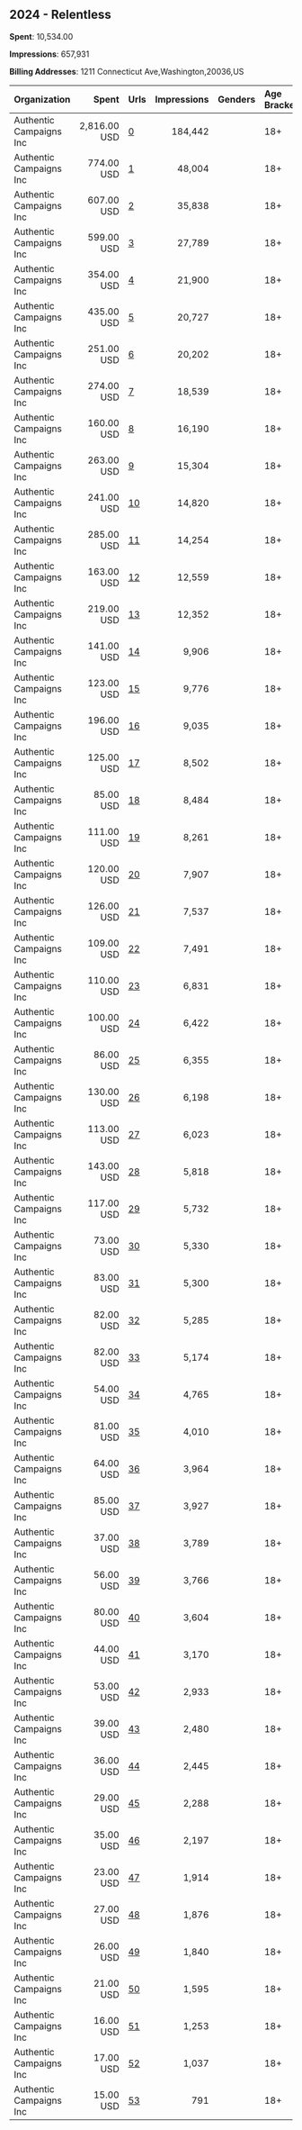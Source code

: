## 2024 - Relentless 
**Spent**: 10,534.00

**Impressions**: 657,931

**Billing Addresses**: 1211 Connecticut Ave,Washington,20036,US

|Organization|Spent|Urls|Impressions|Genders|Age Brackets|Country Codes|
|:---|---:|:---|---:|:---|:---|:---|
|Authentic Campaigns Inc|2,816.00 USD|[0](https://www.snap.com/political-ads/asset/89e6d3248e07a45c45262168c8450b28e1ee68523245a4a4fae5252997b092cb?mediaType=mp4)|184,442||18+|united states|
|Authentic Campaigns Inc|774.00 USD|[1](https://www.snap.com/political-ads/asset/89e6d3248e07a45c45262168c8450b28e1ee68523245a4a4fae5252997b092cb?mediaType=mp4)|48,004||18+|united states|
|Authentic Campaigns Inc|607.00 USD|[2](https://www.snap.com/political-ads/asset/a024639de296e711d6e950d257e1e258e5355b8d672efff7183fae308dc62335?mediaType=mp4)|35,838||18+|united states|
|Authentic Campaigns Inc|599.00 USD|[3](https://www.snap.com/political-ads/asset/a024639de296e711d6e950d257e1e258e5355b8d672efff7183fae308dc62335?mediaType=mp4)|27,789||18+|united states|
|Authentic Campaigns Inc|354.00 USD|[4](https://www.snap.com/political-ads/asset/b11aeba8f6e8a473c1be97fc25536735f8a61574c0e5903f4dbbfd0764b25627?mediaType=mp4)|21,900||18+|united states|
|Authentic Campaigns Inc|435.00 USD|[5](https://www.snap.com/political-ads/asset/b11aeba8f6e8a473c1be97fc25536735f8a61574c0e5903f4dbbfd0764b25627?mediaType=mp4)|20,727||18+|united states|
|Authentic Campaigns Inc|251.00 USD|[6](https://www.snap.com/political-ads/asset/b11aeba8f6e8a473c1be97fc25536735f8a61574c0e5903f4dbbfd0764b25627?mediaType=mp4)|20,202||18+|united states|
|Authentic Campaigns Inc|274.00 USD|[7](https://www.snap.com/political-ads/asset/b11aeba8f6e8a473c1be97fc25536735f8a61574c0e5903f4dbbfd0764b25627?mediaType=mp4)|18,539||18+|united states|
|Authentic Campaigns Inc|160.00 USD|[8](https://www.snap.com/political-ads/asset/65c94b864e398a2e69c580eddac43845d2c8c49d506d4b91799ea7344a620277?mediaType=mp4)|16,190||18+|united states|
|Authentic Campaigns Inc|263.00 USD|[9](https://www.snap.com/political-ads/asset/65c94b864e398a2e69c580eddac43845d2c8c49d506d4b91799ea7344a620277?mediaType=mp4)|15,304||18+|united states|
|Authentic Campaigns Inc|241.00 USD|[10](https://www.snap.com/political-ads/asset/65c94b864e398a2e69c580eddac43845d2c8c49d506d4b91799ea7344a620277?mediaType=mp4)|14,820||18+|united states|
|Authentic Campaigns Inc|285.00 USD|[11](https://www.snap.com/political-ads/asset/a024639de296e711d6e950d257e1e258e5355b8d672efff7183fae308dc62335?mediaType=mp4)|14,254||18+|united states|
|Authentic Campaigns Inc|163.00 USD|[12](https://www.snap.com/political-ads/asset/e3eec52f94fc937c9889f154c1240788253c3f40544ee7a0641bc8cdb22416bf?mediaType=mp4)|12,559||18+|united states|
|Authentic Campaigns Inc|219.00 USD|[13](https://www.snap.com/political-ads/asset/e3eec52f94fc937c9889f154c1240788253c3f40544ee7a0641bc8cdb22416bf?mediaType=mp4)|12,352||18+|united states|
|Authentic Campaigns Inc|141.00 USD|[14](https://www.snap.com/political-ads/asset/65c94b864e398a2e69c580eddac43845d2c8c49d506d4b91799ea7344a620277?mediaType=mp4)|9,906||18+|united states|
|Authentic Campaigns Inc|123.00 USD|[15](https://www.snap.com/political-ads/asset/b11aeba8f6e8a473c1be97fc25536735f8a61574c0e5903f4dbbfd0764b25627?mediaType=mp4)|9,776||18+|united states|
|Authentic Campaigns Inc|196.00 USD|[16](https://www.snap.com/political-ads/asset/b42474b4aeed2c1d5f87ff8e84cbb83318b791c670191aa65beae9ee0e0b172f?mediaType=mp4)|9,035||18+|united states|
|Authentic Campaigns Inc|125.00 USD|[17](https://www.snap.com/political-ads/asset/e3eec52f94fc937c9889f154c1240788253c3f40544ee7a0641bc8cdb22416bf?mediaType=mp4)|8,502||18+|united states|
|Authentic Campaigns Inc|85.00 USD|[18](https://www.snap.com/political-ads/asset/65c94b864e398a2e69c580eddac43845d2c8c49d506d4b91799ea7344a620277?mediaType=mp4)|8,484||18+|united states|
|Authentic Campaigns Inc|111.00 USD|[19](https://www.snap.com/political-ads/asset/e3eec52f94fc937c9889f154c1240788253c3f40544ee7a0641bc8cdb22416bf?mediaType=mp4)|8,261||18+|united states|
|Authentic Campaigns Inc|120.00 USD|[20](https://www.snap.com/political-ads/asset/65c94b864e398a2e69c580eddac43845d2c8c49d506d4b91799ea7344a620277?mediaType=mp4)|7,907||18+|united states|
|Authentic Campaigns Inc|126.00 USD|[21](https://www.snap.com/political-ads/asset/a024639de296e711d6e950d257e1e258e5355b8d672efff7183fae308dc62335?mediaType=mp4)|7,537||18+|united states|
|Authentic Campaigns Inc|109.00 USD|[22](https://www.snap.com/political-ads/asset/b42474b4aeed2c1d5f87ff8e84cbb83318b791c670191aa65beae9ee0e0b172f?mediaType=mp4)|7,491||18+|united states|
|Authentic Campaigns Inc|110.00 USD|[23](https://www.snap.com/political-ads/asset/b11aeba8f6e8a473c1be97fc25536735f8a61574c0e5903f4dbbfd0764b25627?mediaType=mp4)|6,831||18+|united states|
|Authentic Campaigns Inc|100.00 USD|[24](https://www.snap.com/political-ads/asset/a024639de296e711d6e950d257e1e258e5355b8d672efff7183fae308dc62335?mediaType=mp4)|6,422||18+|united states|
|Authentic Campaigns Inc|86.00 USD|[25](https://www.snap.com/political-ads/asset/b42474b4aeed2c1d5f87ff8e84cbb83318b791c670191aa65beae9ee0e0b172f?mediaType=mp4)|6,355||18+|united states|
|Authentic Campaigns Inc|130.00 USD|[26](https://www.snap.com/political-ads/asset/b42474b4aeed2c1d5f87ff8e84cbb83318b791c670191aa65beae9ee0e0b172f?mediaType=mp4)|6,198||18+|united states|
|Authentic Campaigns Inc|113.00 USD|[27](https://www.snap.com/political-ads/asset/e3eec52f94fc937c9889f154c1240788253c3f40544ee7a0641bc8cdb22416bf?mediaType=mp4)|6,023||18+|united states|
|Authentic Campaigns Inc|143.00 USD|[28](https://www.snap.com/political-ads/asset/89e6d3248e07a45c45262168c8450b28e1ee68523245a4a4fae5252997b092cb?mediaType=mp4)|5,818||18+|united states|
|Authentic Campaigns Inc|117.00 USD|[29](https://www.snap.com/political-ads/asset/b42474b4aeed2c1d5f87ff8e84cbb83318b791c670191aa65beae9ee0e0b172f?mediaType=mp4)|5,732||18+|united states|
|Authentic Campaigns Inc|73.00 USD|[30](https://www.snap.com/political-ads/asset/65c94b864e398a2e69c580eddac43845d2c8c49d506d4b91799ea7344a620277?mediaType=mp4)|5,330||18+|united states|
|Authentic Campaigns Inc|83.00 USD|[31](https://www.snap.com/political-ads/asset/b11aeba8f6e8a473c1be97fc25536735f8a61574c0e5903f4dbbfd0764b25627?mediaType=mp4)|5,300||18+|united states|
|Authentic Campaigns Inc|82.00 USD|[32](https://www.snap.com/political-ads/asset/e3eec52f94fc937c9889f154c1240788253c3f40544ee7a0641bc8cdb22416bf?mediaType=mp4)|5,285||18+|united states|
|Authentic Campaigns Inc|82.00 USD|[33](https://www.snap.com/political-ads/asset/65c94b864e398a2e69c580eddac43845d2c8c49d506d4b91799ea7344a620277?mediaType=mp4)|5,174||18+|united states|
|Authentic Campaigns Inc|54.00 USD|[34](https://www.snap.com/political-ads/asset/e3eec52f94fc937c9889f154c1240788253c3f40544ee7a0641bc8cdb22416bf?mediaType=mp4)|4,765||18+|united states|
|Authentic Campaigns Inc|81.00 USD|[35](https://www.snap.com/political-ads/asset/b11aeba8f6e8a473c1be97fc25536735f8a61574c0e5903f4dbbfd0764b25627?mediaType=mp4)|4,010||18+|united states|
|Authentic Campaigns Inc|64.00 USD|[36](https://www.snap.com/political-ads/asset/e3eec52f94fc937c9889f154c1240788253c3f40544ee7a0641bc8cdb22416bf?mediaType=mp4)|3,964||18+|united states|
|Authentic Campaigns Inc|85.00 USD|[37](https://www.snap.com/political-ads/asset/89e6d3248e07a45c45262168c8450b28e1ee68523245a4a4fae5252997b092cb?mediaType=mp4)|3,927||18+|united states|
|Authentic Campaigns Inc|37.00 USD|[38](https://www.snap.com/political-ads/asset/65c94b864e398a2e69c580eddac43845d2c8c49d506d4b91799ea7344a620277?mediaType=mp4)|3,789||18+|united states|
|Authentic Campaigns Inc|56.00 USD|[39](https://www.snap.com/political-ads/asset/65c94b864e398a2e69c580eddac43845d2c8c49d506d4b91799ea7344a620277?mediaType=mp4)|3,766||18+|united states|
|Authentic Campaigns Inc|80.00 USD|[40](https://www.snap.com/political-ads/asset/65c94b864e398a2e69c580eddac43845d2c8c49d506d4b91799ea7344a620277?mediaType=mp4)|3,604||18+|united states|
|Authentic Campaigns Inc|44.00 USD|[41](https://www.snap.com/political-ads/asset/65c94b864e398a2e69c580eddac43845d2c8c49d506d4b91799ea7344a620277?mediaType=mp4)|3,170||18+|united states|
|Authentic Campaigns Inc|53.00 USD|[42](https://www.snap.com/political-ads/asset/a024639de296e711d6e950d257e1e258e5355b8d672efff7183fae308dc62335?mediaType=mp4)|2,933||18+|united states|
|Authentic Campaigns Inc|39.00 USD|[43](https://www.snap.com/political-ads/asset/b42474b4aeed2c1d5f87ff8e84cbb83318b791c670191aa65beae9ee0e0b172f?mediaType=mp4)|2,480||18+|united states|
|Authentic Campaigns Inc|36.00 USD|[44](https://www.snap.com/political-ads/asset/e3eec52f94fc937c9889f154c1240788253c3f40544ee7a0641bc8cdb22416bf?mediaType=mp4)|2,445||18+|united states|
|Authentic Campaigns Inc|29.00 USD|[45](https://www.snap.com/political-ads/asset/e3eec52f94fc937c9889f154c1240788253c3f40544ee7a0641bc8cdb22416bf?mediaType=mp4)|2,288||18+|united states|
|Authentic Campaigns Inc|35.00 USD|[46](https://www.snap.com/political-ads/asset/e3eec52f94fc937c9889f154c1240788253c3f40544ee7a0641bc8cdb22416bf?mediaType=mp4)|2,197||18+|united states|
|Authentic Campaigns Inc|23.00 USD|[47](https://www.snap.com/political-ads/asset/b11aeba8f6e8a473c1be97fc25536735f8a61574c0e5903f4dbbfd0764b25627?mediaType=mp4)|1,914||18+|united states|
|Authentic Campaigns Inc|27.00 USD|[48](https://www.snap.com/political-ads/asset/b42474b4aeed2c1d5f87ff8e84cbb83318b791c670191aa65beae9ee0e0b172f?mediaType=mp4)|1,876||18+|united states|
|Authentic Campaigns Inc|26.00 USD|[49](https://www.snap.com/political-ads/asset/b42474b4aeed2c1d5f87ff8e84cbb83318b791c670191aa65beae9ee0e0b172f?mediaType=mp4)|1,840||18+|united states|
|Authentic Campaigns Inc|21.00 USD|[50](https://www.snap.com/political-ads/asset/b11aeba8f6e8a473c1be97fc25536735f8a61574c0e5903f4dbbfd0764b25627?mediaType=mp4)|1,595||18+|united states|
|Authentic Campaigns Inc|16.00 USD|[51](https://www.snap.com/political-ads/asset/b11aeba8f6e8a473c1be97fc25536735f8a61574c0e5903f4dbbfd0764b25627?mediaType=mp4)|1,253||18+|united states|
|Authentic Campaigns Inc|17.00 USD|[52](https://www.snap.com/political-ads/asset/e3eec52f94fc937c9889f154c1240788253c3f40544ee7a0641bc8cdb22416bf?mediaType=mp4)|1,037||18+|united states|
|Authentic Campaigns Inc|15.00 USD|[53](https://www.snap.com/political-ads/asset/b11aeba8f6e8a473c1be97fc25536735f8a61574c0e5903f4dbbfd0764b25627?mediaType=mp4)|791||18+|united states|
